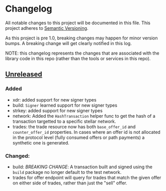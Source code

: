 # Changelog

All notable changes to this project will be documented in this
file.  This project adheres to [Semantic Versioning](http://semver.org/).

As this project is pre 1.0, breaking changes may happen for minor version
bumps.  A breaking change will get clearly notified in this log.

NOTE:  this changelog represents the changes that are associated with the library code in this repo (rather than the tools or services in this repo).  

## [Unreleased]

### Added

- xdr: added support for new signer types
- build: `Signer` learned support for new signer types
- strkey: added support for new signer types
- network:  Added the `HashTransaction` helper func to get the hash of a transaction targetted to a specific stellar network.
- trades: the trade resource now has both `base_offer_id` and `counter_offer_id` properties. In cases where an offer id is not allocated
in the protocol level (fully consumed offers or path payments) a synthetic one is generated. 

### Changed:

- build: _BREAKING CHANGE_:  A transaction built and signed using the `build` package no longer default to the test network.
- trades for offer endpoint will query for trades that match the given offer on either side of trades, rather than just the "sell" offer.

[Unreleased]: https://github.com/stellar/go/commits/master